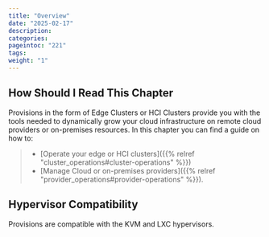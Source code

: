 ```yaml
---
title: "Overview"
date: "2025-02-17"
description:
categories:
pageintoc: "221"
tags:
weight: "1"
---
```


<!--# Overview -->

## How Should I Read This Chapter

Provisions in the form of Edge Clusters or HCI Clusters provide you with the tools needed to dynamically grow your cloud infrastructure on remote cloud providers or on-premises resources. In this chapter you can find a guide on how to:

> - [Operate your edge or HCI clusters]({{% relref "cluster_operations#cluster-operations" %}})
> - [Manage Cloud or on-premises providers]({{% relref "provider_operations#provider-operations" %}}).

## Hypervisor Compatibility

Provisions are compatible with the KVM and LXC hypervisors.
